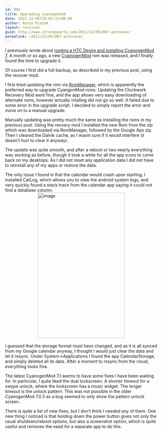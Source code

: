 ```yaml
---
id: 894
title: Upgrading cyanogenmod
date: 2011-12-05T16:03:31+00:00
author: Anton Piatek
layout: revision
guid: http://www.strangeparty.com/2011/12/05/887-autosave/
permalink: /2011/12/05/887-autosave/
---
```

I previously wrote about [rooting a HTC Desire and installing CyanogenMod 7](http://www.strangeparty.com/2011/06/23/cyanogenmod-on-htc/). A month or so ago, a new [CyanogenMod](http://www.cyanogenmod.com/) rom was released, and I finally found the time to upgrade it.

Of course I first did a full backup, as described in my previous post, using the recover mod.

I first tried updating the rom via [RomManager](https://market.android.com/details?id=com.koushikdutta.rommanager&hl=en), which is apparently the preferred way to upgrade CyangonMod roms. Updating the Clockwork Recovery Mod went fine, and the app allows very easy downloading of alternate roms, however actually intalling did not go so well. It failed due to some error in the upgrade script. I decided to simply report the error and move on to a manual upgrade.

Manually updating was pretty much the same as installing the roms in my previous post. Using the reovery mod I installed the new Rom from the zip which was downloaded via RomManager, followed by the Google Aps zip. Then I cleared the Dalvik cache, as I wasnt sure if it would interfere (it doesn&#8217;t hurt to clear it anyway).

The update was quite smooth, and after a reboot or two nearly everything was working as before, though it took a while for all the app icons to come back on my desktops. As I did not reset any application data I did not have to reinstall any of my apps or restore the data.

The only issue I found is that the calendar would crash upon starting. I installed CatLog, which allows you to view the android system logs, and very quickly found a stack trace from the calendar app saying it could not find a database column.  
<img style="display: block; margin-right: auto; margin-left: auto;" src="http://www.strangeparty.com/wordpress/uploads/2011/12/wpid-screenshot-1323091961687.png" alt="image" width="288" height="480" />  
I guessed that the storage format must have changed, and as it is all synced from my Google calendar anyway, I thought I would just clear the data and let it resync. Under System->Applications I found the app CalendarStorage, and simply deleted all its data. After a moment to resync from the cloud, everything looks fine.

The latest CyanogenMod 7.1 seems to have some fixes I have been waiting for. In particular, I quite liked the dual lockscreen. A shorter timeout for a swype unlock, where the lockscreen has a music widget. The longer timeout is the unlock pattern. This was not possible in the older CyanogenMod 7.0.3 as a bug seemed to only show the pattern unlock screen.

There is quite a list of new fixes, but I don&#8217;t think I needed any of them. One new thing I noticed is that holding down the power button gives not only the usual shutdown/reboot options, but also a screenshot option, which is quite useful and removes the need for a separate app to do this.